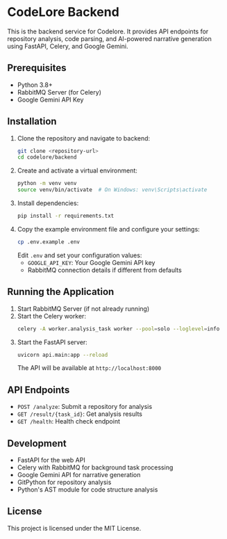 # CodeLore Backend

This is the backend service for Codelore. It provides API endpoints for repository analysis, code parsing, and AI-powered narrative generation using FastAPI, Celery, and Google Gemini.


## Prerequisites
- Python 3.8+
- RabbitMQ Server (for Celery)
- Google Gemini API Key

## Installation
1. Clone the repository and navigate to backend:
   ```bash
   git clone <repository-url>
   cd codelore/backend
   ```
2. Create and activate a virtual environment:
   ```bash
   python -m venv venv
   source venv/bin/activate  # On Windows: venv\Scripts\activate
   ```
3. Install dependencies:
   ```bash
   pip install -r requirements.txt
   ```
4. Copy the example environment file and configure your settings:
   ```bash
   cp .env.example .env
   ```
   Edit `.env` and set your configuration values:
   - `GOOGLE_API_KEY`: Your Google Gemini API key
   - RabbitMQ connection details if different from defaults

## Running the Application
1. Start RabbitMQ Server (if not already running)
2. Start the Celery worker:
   ```bash
   celery -A worker.analysis_task worker --pool=solo --loglevel=info
   ```
3. Start the FastAPI server:
   ```bash
   uvicorn api.main:app --reload
   ```
   The API will be available at `http://localhost:8000`

## API Endpoints
- `POST /analyze`: Submit a repository for analysis
- `GET /result/{task_id}`: Get analysis results
- `GET /health`: Health check endpoint

## Development
- FastAPI for the web API
- Celery with RabbitMQ for background task processing
- Google Gemini API for narrative generation
- GitPython for repository analysis
- Python's AST module for code structure analysis

## License
This project is licensed under the MIT License.